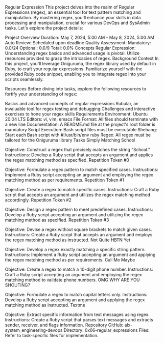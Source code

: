 Regular Expression
This project delves into the realm of Regular Expressions (regex), an essential tool for text pattern matching and manipulation. By mastering regex, you'll enhance your skills in data processing and manipulation, crucial for various DevOps and SysAdmin tasks. Let's explore the project details:

Project Overview
Duration: May 7, 2024, 5:00 AM - May 8, 2024, 5:00 AM
Auto Review: Scheduled upon deadline
Quality Assessment:
Mandatory: 0.0/24
Optional: 0.0/9
Total: 0.0%
Concepts
Regular Expression: Understanding regex basics and advanced usage is pivotal. Utilize resources provided to grasp the intricacies of regex.
Background Context
In this project, you'll leverage Oniguruma, the regex library used by default in Ruby, to craft your regular expressions. Familiarize yourself with the provided Ruby code snippet, enabling you to integrate regex into your scripts seamlessly.

Resources
Before diving into tasks, explore the following resources to fortify your understanding of regex:

Basics and advanced concepts of regular expressions
Rubular, an invaluable tool for regex testing and debugging
Challenges and interactive exercises to hone your regex skills
Requirements
Environment: Ubuntu 20.04 LTS
Editors: vi, vim, emacs
File Format: All files should terminate with a new line
Documentation: A README.md file at the project's root folder is mandatory
Script Execution: Bash script files must be executable
Shebang: Start each Bash script with #!/usr/bin/env ruby
Regex: All regex must be tailored for the Oniguruma library
Tasks
Simply Matching School

Objective: Construct a regex that precisely matches the string "School."
Instructions: Develop a Ruby script that accepts an argument and applies the regex matching method as specified.
Repetition Token #0

Objective: Formulate a regex pattern to match specified cases.
Instructions: Implement a Ruby script accepting an argument and employing the regex matching method as per requirements.
Repetition Token #1

Objective: Create a regex to match specific cases.
Instructions: Craft a Ruby script that accepts an argument and utilizes the regex matching method accordingly.
Repetition Token #2

Objective: Design a regex pattern to meet predefined cases.
Instructions: Develop a Ruby script accepting an argument and utilizing the regex matching method as specified.
Repetition Token #3

Objective: Devise a regex without square brackets to match given cases.
Instructions: Create a Ruby script that accepts an argument and employs the regex matching method as instructed.
Not Quite HBTN Yet

Objective: Develop a regex exactly matching a specific string pattern.
Instructions: Implement a Ruby script accepting an argument and applying the regex matching method as per requirements.
Call Me Maybe

Objective: Create a regex to match a 10-digit phone number.
Instructions: Craft a Ruby script accepting an argument and employing the regex matching method to validate phone numbers.
OMG WHY ARE YOU SHOUTING?

Objective: Formulate a regex to match capital letters only.
Instructions: Develop a Ruby script accepting an argument and applying the regex matching method as instructed.
Textme

Objective: Extract specific information from text messages using regex.
Instructions: Create a Ruby script that parses text messages and extracts sender, receiver, and flags information.
Repository
GitHub: alx-system_engineering-devops
Directory: 0x06-regular_expressions
Files: Refer to task-specific files for implementation.